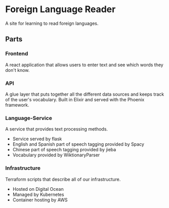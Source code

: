 # Foreign Language Reader
A site for learning to read foreign languages.

## Parts
### Frontend
A react application that allows users to enter text and see which words they don't know.

### API
A glue layer that puts together all the different data sources and keeps track of the user's vocabulary. Built in Elixir and served with the Phoenix framework.

### Language-Service
A service that provides text processing methods.
- Service served by flask
- English and Spanish part of speech tagging provided by Spacy
- Chinese part of speech tagging provided by jieba
- Vocabulary provided by WiktionaryParser

### Infrastructure
Terraform scripts that describe all of our infrastructure.
- Hosted on Digital Ocean
- Managed by Kubernetes
- Container hosting by AWS
